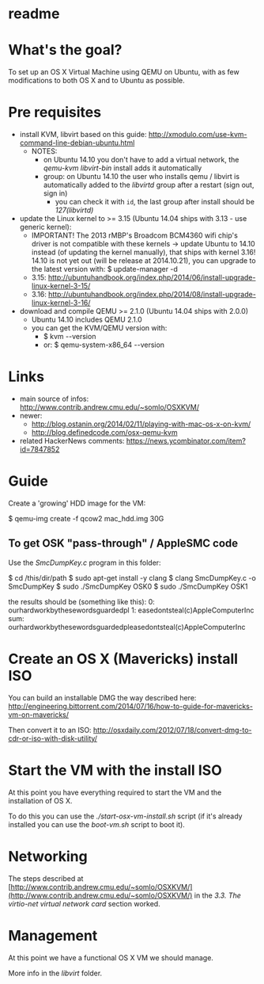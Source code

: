 # readme

# What's the goal?

To set up an OS X Virtual Machine using QEMU on Ubuntu, with as few modifications to both OS X and to Ubuntu as possible.


# Pre requisites

* install KVM, libvirt based on this guide: http://xmodulo.com/use-kvm-command-line-debian-ubuntu.html
	* NOTES:
		* on Ubuntu 14.10 you don't have to add a virtual network, the *qemu-kvm libvirt-bin* install adds it automatically
		* group: on Ubuntu 14.10 the user who installs qemu / libvirt is automatically added to the *libvirtd* group after a restart (sign out, sign in)
			* you can check it with `id`, the last group after install should be *127(libvirtd)*
* update the Linux kernel to >= 3.15 (Ubuntu 14.04 ships with 3.13 - use generic kernel):
	* IMPORTANT! The 2013 rMBP's Broadcom BCM4360 wifi chip's driver is not compatible with
		these kernels -> update Ubuntu to 14.10 instead (of updating the kernel manually),
		that ships with kernel 3.16!
		14.10 is not yet out (will be release at 2014.10.21), you can upgrade to the
		latest version with:
			$ update-manager -d
	* 3.15: http://ubuntuhandbook.org/index.php/2014/06/install-upgrade-linux-kernel-3-15/
	* 3.16: http://ubuntuhandbook.org/index.php/2014/08/install-upgrade-linux-kernel-3-16/
* download and compile QEMU >= 2.1.0 (Ubuntu 14.04 ships with 2.0.0)
	* Ubuntu 14.10 includes QEMU 2.1.0
	* you can get the KVM/QEMU version with:
		* $ kvm --version
		* or: $ qemu-system-x86_64 --version


# Links

* main source of infos: http://www.contrib.andrew.cmu.edu/~somlo/OSXKVM/
* newer:
	* http://blog.ostanin.org/2014/02/11/playing-with-mac-os-x-on-kvm/
	* http://blog.definedcode.com/osx-qemu-kvm
* related HackerNews comments: https://news.ycombinator.com/item?id=7847852


# Guide

Create a 'growing' HDD image for the VM:

$ qemu-img create -f qcow2 mac_hdd.img 30G

## To get OSK "pass-through" / AppleSMC code

Use the *SmcDumpKey.c* program in this folder:

$ cd /this/dir/path
$ sudo apt-get install -y clang
$ clang SmcDumpKey.c -o SmcDumpKey
$ sudo ./SmcDumpKey OSK0
$ sudo ./SmcDumpKey OSK1

the results should be (something like this):
0: ourhardworkbythesewordsguardedpl
1: easedontsteal(c)AppleComputerInc
sum: ourhardworkbythesewordsguardedpleasedontsteal(c)AppleComputerInc


# Create an OS X (Mavericks) install ISO

You can build an installable DMG the way described here: http://engineering.bittorrent.com/2014/07/16/how-to-guide-for-mavericks-vm-on-mavericks/

Then convert it to an ISO: http://osxdaily.com/2012/07/18/convert-dmg-to-cdr-or-iso-with-disk-utility/


# Start the VM with the install ISO

At this point you have everything required to start the VM and the installation of OS X.

To do this you can use the *./start-osx-vm-install.sh* script (if it's already installed you can use
the *boot-vm.sh* script to boot it).

# Networking

The steps described at [http://www.contrib.andrew.cmu.edu/~somlo/OSXKVM/](http://www.contrib.andrew.cmu.edu/~somlo/OSXKVM/) in the *3.3. The virtio-net virtual network card* section worked.


# Management

At this point we have a functional OS X VM we should manage.

More info in the *libvirt* folder.